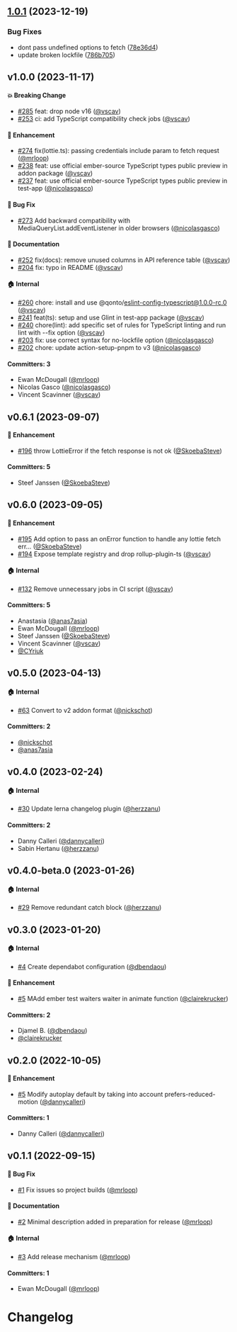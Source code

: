

## [1.0.1](https://github.com/qonto/ember-lottie/compare/v1.0.0...v1.0.1) (2023-12-19)


### Bug Fixes

* dont pass undefined options to fetch ([78e36d4](https://github.com/qonto/ember-lottie/commit/78e36d44e152679c6a5d8d0974576995243eaf20))
* update broken lockfile ([786b705](https://github.com/qonto/ember-lottie/commit/786b7057320ef398566edf63933272a412ad907c))

## v1.0.0 (2023-11-17)

#### :boom: Breaking Change
* [#285](https://github.com/qonto/ember-lottie/pull/285) feat: drop node v16 ([@vscav](https://github.com/vscav))
* [#253](https://github.com/qonto/ember-lottie/pull/253) ci: add TypeScript compatibility check jobs ([@vscav](https://github.com/vscav))

#### :rocket: Enhancement
* [#274](https://github.com/qonto/ember-lottie/pull/274) fix(lottie.ts): passing credentials include param to fetch request ([@mrloop](https://github.com/mrloop))
* [#238](https://github.com/qonto/ember-lottie/pull/238) feat: use official ember-source TypeScript types public preview in addon package ([@vscav](https://github.com/vscav))
* [#237](https://github.com/qonto/ember-lottie/pull/237) feat: use official ember-source TypeScript types public preview in test-app ([@nicolasgasco](https://github.com/nicolasgasco))

#### :bug: Bug Fix
* [#273](https://github.com/qonto/ember-lottie/pull/273) Add backward compatibility with MediaQueryList.addEventListener in older browsers ([@nicolasgasco](https://github.com/nicolasgasco))

#### :memo: Documentation
* [#252](https://github.com/qonto/ember-lottie/pull/252) fix(docs): remove unused columns in API reference table ([@vscav](https://github.com/vscav))
* [#204](https://github.com/qonto/ember-lottie/pull/204) fix: typo in README ([@vscav](https://github.com/vscav))

#### :house: Internal
* [#260](https://github.com/qonto/ember-lottie/pull/260) chore: install and use @qonto/eslint-config-typescript@1.0.0-rc.0 ([@vscav](https://github.com/vscav))
* [#241](https://github.com/qonto/ember-lottie/pull/241) feat(ts): setup and use Glint in test-app package ([@vscav](https://github.com/vscav))
* [#240](https://github.com/qonto/ember-lottie/pull/240) chore(lint): add specific set of rules for TypeScript linting and run lint with --fix option ([@vscav](https://github.com/vscav))
* [#203](https://github.com/qonto/ember-lottie/pull/203) fix: use correct syntax for no-lockfile option ([@nicolasgasco](https://github.com/nicolasgasco))
* [#202](https://github.com/qonto/ember-lottie/pull/202) chore: update action-setup-pnpm to v3 ([@nicolasgasco](https://github.com/nicolasgasco))

#### Committers: 3
- Ewan McDougall ([@mrloop](https://github.com/mrloop))
- Nicolas Gasco ([@nicolasgasco](https://github.com/nicolasgasco))
- Vincent Scavinner ([@vscav](https://github.com/vscav))


## v0.6.1 (2023-09-07)

#### :rocket: Enhancement
* [#196](https://github.com/qonto/ember-lottie/pull/196) throw LottieError if the fetch response is not ok ([@SkoebaSteve](https://github.com/SkoebaSteve))

#### Committers: 5
- Steef Janssen ([@SkoebaSteve](https://github.com/SkoebaSteve))

## v0.6.0 (2023-09-05)

#### :rocket: Enhancement
* [#195](https://github.com/qonto/ember-lottie/pull/195) Add option to pass an onError function to handle any lottie fetch err… ([@SkoebaSteve](https://github.com/SkoebaSteve))
* [#194](https://github.com/qonto/ember-lottie/pull/194) Expose template registry and drop rollup-plugin-ts ([@vscav](https://github.com/vscav))

#### :house: Internal
* [#132](https://github.com/qonto/ember-lottie/pull/132) Remove unnecessary jobs in CI script ([@vscav](https://github.com/vscav))

#### Committers: 5
- Anastasia ([@anas7asia](https://github.com/anas7asia))
- Ewan McDougall ([@mrloop](https://github.com/mrloop))
- Steef Janssen ([@SkoebaSteve](https://github.com/SkoebaSteve))
- Vincent Scavinner ([@vscav](https://github.com/vscav))
- [@CYriuk](https://github.com/CYriuk)


## v0.5.0 (2023-04-13)

#### :house: Internal

- [#63](https://github.com/qonto/ember-lottie/pull/63) Convert to v2 addon format ([@nickschot](https://github.com/nickschot))

#### Committers: 2

- [@nickschot](https://github.com/nickschot)
- [@anas7asia](https://github.com/anas7asia)

## v0.4.0 (2023-02-24)

#### :house: Internal

- [#30](https://github.com/qonto/ember-lottie/pull/30) Update lerna changelog plugin ([@herzzanu](https://github.com/herzzanu))

#### Committers: 2

- Danny Calleri ([@dannycalleri](https://github.com/dannycalleri))
- Sabin Hertanu ([@herzzanu](https://github.com/herzzanu))

## v0.4.0-beta.0 (2023-01-26)

#### :house: Internal

- [#29](https://github.com/qonto/ember-lottie/pull/29) Remove redundant catch block ([@herzzanu](https://github.com/herzzanu))

## v0.3.0 (2023-01-20)

#### :house: Internal

- [#4](https://github.com/qonto/ember-lottie/pull/4) Create dependabot configuration ([@dbendaou](https://github.com/dbendaou))

#### :rocket: Enhancement

- [#5](https://github.com/qonto/ember-lottie/pull/21) MAdd ember test waiters waiter in animate function ([@clairekrucker](https://github.com/clairekrucker))

#### Committers: 2

- Djamel B. ([@dbendaou](https://github.com/dbendaou))
- [@clairekrucker](https://github.com/clairekrucker)

## v0.2.0 (2022-10-05)

#### :rocket: Enhancement

- [#5](https://github.com/qonto/ember-lottie/pull/5) Modify autoplay default by taking into account prefers-reduced-motion ([@dannycalleri](https://github.com/dannycalleri))

#### Committers: 1

- Danny Calleri ([@dannycalleri](https://github.com/dannycalleri))

## v0.1.1 (2022-09-15)

#### :bug: Bug Fix

- [#1](https://github.com/qonto/ember-lottie/pull/1) Fix issues so project builds ([@mrloop](https://github.com/mrloop))

#### :memo: Documentation

- [#2](https://github.com/qonto/ember-lottie/pull/2) Minimal description added in preparation for release ([@mrloop](https://github.com/mrloop))

#### :house: Internal

- [#3](https://github.com/qonto/ember-lottie/pull/3) Add release mechanism ([@mrloop](https://github.com/mrloop))

#### Committers: 1

- Ewan McDougall ([@mrloop](https://github.com/mrloop))

# Changelog
